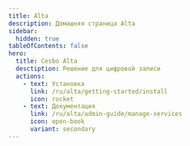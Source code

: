 ```yaml
---
title: Alta
description: Домашняя страница Alta
sidebar:
  hidden: true
tableOfContents: false
hero:
  title: Cesbo Alta
  desctiption: Решение для цифровой записи
  actions:
    - text: Установка
      link: /ru/alta/getting-started/install
      icon: rocket
    - text: Документация
      link: /ru/alta/admin-guide/manage-services
      icon: open-book
      variant: secondary
---
```


